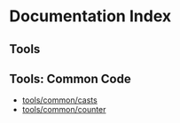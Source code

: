 Documentation Index
===================

## Tools 

## Tools: Common Code
* [tools/common/casts](../tools/common/casts/README.md)
* [tools/common/counter](../tools/common/counter/README.md)